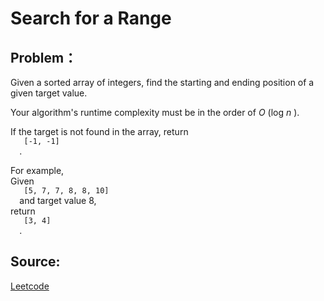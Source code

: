 # Search for a Range

## Problem：

<div class="question-content">
 <p>
 </p>
 <p>
  Given a sorted array of integers, find the starting and ending position of a given target value.
 </p>
 <p>
  Your algorithm's runtime complexity must be in the order of
  <i>
   O
  </i>
  (log
  <i>
   n
  </i>
  ).
 </p>
 <p>
  If the target is not found in the array, return
  <code>
   [-1, -1]
  </code>
  .
 </p>
 <p>
  For example,
  <br/>
  Given
  <code>
   [5, 7, 7, 8, 8, 10]
  </code>
  and target value 8,
  <br/>
  return
  <code>
   [3, 4]
  </code>
  .
 </p>
</div>


## Source:
[Leetcode](https://leetcode.com/problems/search-for-a-range/)

